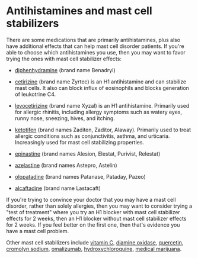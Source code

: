 <!--
source: gpt-3 + jph editing
tags: antihistamines mast-cell-stabilizers
-->

# Antihistamines and mast cell stabilizers

There are some medications that are primarily antihistamines, plus also have
additional effects that can help mast cell disorder patients. If you're able to
choose which antihistamines you use, then you may want to favor trying the ones
with mast cell stabilizer effects:

- [diphenhydramine](../diphenhydramine/) (brand name Benadryl)

- [cetirizine](../cetirizine/) (brand name Zyrtec) is an H1 antihistamine and can
  stabilize mast cells. It also can block influx of eosinophils and blocks
  generation of leukotrine C4.

- [levocetirizine](../levocetirizine/) (brand name Xyzal) is an H1
  antihistamine. Primarily used for allergic rhinitis, including allergy
  symptoms such as watery eyes, runny nose, sneezing, hives, and itching.

- [ketotifen](../ketotifen/) (brand names Zaditen, Zaditor, Alaway). Primarily
  used to treat allergic conditions such as conjunctivitis, asthma, and
  urticaria. Increasingly used for mast cell stabilizing properties.

- [epinastine](../epinastine/) (brand names Alesion, Elestat, Purivist,
  Relestat)

- [azelastine](../azelastine/) (brand names Astepro, Astelin)

- [olopatadine](../olopatadine/) (brand names Patanase, Pataday, Pazeo)

- [alcaftadine](../alcaftadine/) (brand name Lastacaft)

If you're trying to convince your doctor that you may have a mast cell disorder,
rather than solely allergies, then you may want to consider trying a "test of
treatment" where you try an H1 blocker with mast cell stabilizer effects for 2
weeks, then an H1 blocker without mast cell stabilizer effects for 2 weeks. If
you feel better on the first one, then that's evidence you have a mast cell
problem.

Other mast cell stabilizers include
[vitamin C](../vitamin-c-ascorbic-acid/),
[diamine oxidase](../diamine-oxidase/),
[quercetin](../quercetin/),
[cromolyn sodium](../cromolyn-sodium/),
[omalizumab](../omalizumab/),
[hydroxychloroquine](../hydroxychloroquine/),
[medical marijuana](../medical-marijuana/).
